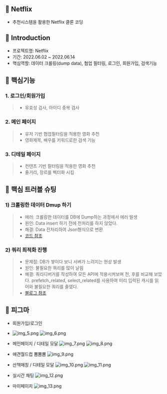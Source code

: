 📌 Netflix
-   
- 추천시스템을 활용한 Netflix 클론 코딩

📌 Introduction
-    
- 프로젝트명: Netflix
- 기간: 2022.06.02 ~ 2022.06.14
- 핵심역할: 데이터 크롤링(dump data), 협업 필터링, 로그인, 회원가입, 검색기능
   
📌 핵심기능   
-   
### 1. 로그인/회원가입
> - 유효성 검사, 아이디 중복 검사 
### 2. 메인 페이지   
> - 유저 기반 협업필터링을 적용한 영화 추천   
> - 영화제목, 배우를 키워드로한 검색 기능   
### 3. 디테일 페이지   
> - 컨텐츠 기반 필터링을 적용한 영화 추천 
> - 줄거리, 장르를 벡터화 시킴  

📌 핵심 트러블 슈팅   
-   
### 1) 크롤링한 데이터 Dmup 하기  
> - 에러: 크롤링한 데이터를 DB에 Dump하는 과정에서 에러 발생
> - 원인: Data insert 하기 전에 전처리를 하지 않았다.
> - 해결: Data 전처리하여 Json형식으로 변환
> - [코드 참조](https://github.com/joohuun/Petrasche_back/blob/dfa374231cd39c9b53954e713b7d809d011a83aa/nginx/default.conf#L11)
### 2) 쿼리 최적화 진행   
> - 문제점: DB가 쌓이다 보니 서버가 느려지는 현상 발생
> - 원인: 불필요한 쿼리를 많이 날림
> - 해결: 쿼리디버거를 작성하여 모든 API에 적용시켜보며 전, 후를 비교해 보았다. prefetch_related, select_related를 사용하여 미리 입력된 캐시를 읽어와 불필요한 쿼리를 줄였다.
> - [블로그 참조](https://1q2w3ee.tistory.com/50)   

📌 피그마
-

- 회원가입/로그인
- ![img_5.png](/static/img_5.png) ![img_6.png](/static/img_6.png)


- 메인페이지 / 디테일 모달
![img_7.png](/static/img_7.png)
![img_8.png](/static/img_8.png)

- 애견월드컵 뽐뽐뽐
![img_9.png](/static/img_9.png)

- 산책매칭 / 디테일 모달
![img_10.png](/static/img_10.png)
![img_11.png](/static/img_11.png)

- 실시간 채팅 
![img_12.png](/static/img_12.png)

- 마이페이지
![img_13.png](/static/img_13.png)
